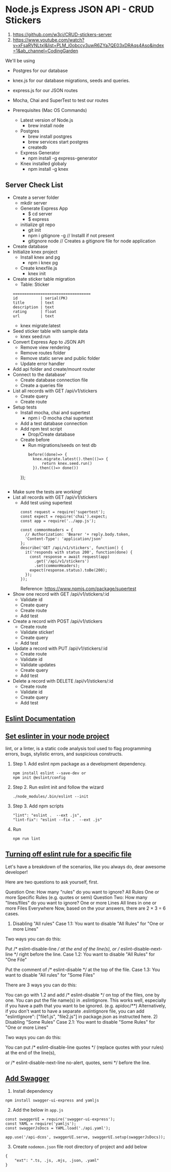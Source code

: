 # Node.js Express JSON API - CRUD Stickers
1. https://github.com/w3cj/CRUD-stickers-server
2. https://www.youtube.com/watch?v=xFsaRVNLtxI&list=PLM_i0obccy3uwR6ZYa7QE03xDRAqs4Aso&index=1&ab_channel=CodingGarden


We'll be using
* Postgres for our database
* knex.js for our database migrations, seeds and queries.
* express.js for our JSON routes
* Mocha, Chai and SuperTest to test our routes

* Prerequisites (Mac OS Commands)
  * Latest version of Node.js
    * brew install node
  * Postgres
    * brew install postgres
    * brew services start postgres
    * createdb
  * Express Generator
    * npm install -g express-generator
  * Knex installed globaly
    * npm install -g knex

## Server Check List
* Create a server folder
    - mkdir server
  * Generate Express App
    - $ cd server
    - $ express
  * initialize git repo
    - git init
    - npm i gitignore -g    // Installl if not present
    - gitignore node        // Creates a gitignore file for node application
* Create database
* Initialize knex project
  * Install knex and pg
    - npm i knex pg
  * Create knexfile.js
    - knex init
* Create sticker table migration
  - Table: Sticker
  ```
  ==================================
  id          | serial(PK)
  title       | text
  description | text
  rating      | float
  url         | text
  ```
  - knex migrate:latest
* Seed sticker table with sample data
  - knex seed:run
* Convert Express App to JSON API
  * Remove view rendering
  * Remove routes folder
  * Remove static serve and public folder
  * Update error handler
* Add api folder and create/mount router
* Connect to the database'
  * Create database connection file
  * Create a queries file
* List all records with GET /api/v1/stickers
  * Create query
  * Create route
* Setup tests
  * Install mocha, chai and supertest
    - npm i -D mocha chai supertest
  * Add a test database connection
  * Add npm test script
    * Drop/Create database
  * Create before
    * Run migrations/seeds on test db
      ```
      before((done)=> {
        knex.migrate.latest().then(()=> {
            return knex.seed.run()
        }).then(()=> done())
    });
    ```
* Make sure the tests are working!
* List all records with GET /api/v1/stickers
    * Add test using supertest
      ```
      const request = require('supertest');
      const expect = require('chai').expect;
      const app = require('../app.js');

      const commonHeaders = {
        // Authorization: 'Bearer '+ reply.body.token,
        'Content-Type': 'application/json'
      };
      describe('GET /api/v1/stickers', function() {
        it('responds with status 200', function(done) {
          const response = await request(app)
            .get('/api/v1/stickers')
            .set(commonHeaders);
          expect(response.status).toBe(200);
        });
      });
      ```
      Reference: https://www.npmjs.com/package/supertest
* Show one record with GET /api/v1/stickers/:id
  * Validate id
  * Create query
  * Create route
  * Add test
* Create a record with POST /api/v1/stickers
  * Create route
  * Validate sticker!
  * Create query
  * Add test
* Update a record with PUT /api/v1/stickers/:id
  * Create route
  * Validate id
  * Validate updates
  * Create query
  * Add test
* Delete a record with DELETE /api/v1/stickers/:id
  * Create route
  * Validate id
  * Create query
  * Add test

## [Eslint Documentation](https://eslint.org/docs/latest/)

## [Set eslinter in your node project](https://mojitocoder.medium.com/how-to-add-code-linting-for-a-node-js-project-b210d8759cd5)
  lint, or a linter, is a static code analysis tool used to flag programming errors, bugs, stylistic errors, and suspicious constructs.
1. Step 1. Add eslint npm package as a development dependency.
    ```
    npm install eslint --save-dev or
    npm init @eslint/config
    ```
2. Step 2. Run eslint init and follow the wizard
    ```
    ./node_modules/.bin/eslint --init
    ```
3. Step 3. Add npm scripts
    ```
    "lint": "eslint .  --ext .js",
    "lint-fix": "eslint --fix .  --ext .js"
    ```
4. Run
    ```
    npm run lint
    ```

## [Turning off eslint rule for a specific file](https://stackoverflow.com/questions/34764287/turning-off-eslint-rule-for-a-specific-file)
Let's have a breakdown of the scenarios, like you always do, dear awesome developer!

Here are two questions to ask yourself, first.

Question One: How many "rules" do you want to ignore?
All Rules
One or more Specific Rules (e.g. quotes or semi)
Question Two: How many "lines/files" do you want to ignore?
One or more Lines
All lines in one or more Files
Everywhere
Now, based on the your answers, there are 2 × 3 = 6 cases.

1) Disabling "All rules"
Case 1.1: You want to disable "All Rules" for "One or more Lines"

Two ways you can do this:

Put /* eslint-disable-line */ at the end of the line(s),
or /* eslint-disable-next-line */ right before the line.
Case 1.2: You want to disable "All Rules" for "One File"

Put the comment of /* eslint-disable */ at the top of the file.
Case 1.3: You want to disable "All rules" for "Some Files"

There are 3 ways you can do this:

You can go with 1.2 and add /* eslint-disable */ on top of the files, one by one.
You can put the file name(s) in .eslintignore. This works well, especially if you have a path that you want to be ignored. (e.g. apidoc/**)
Alternatively, if you don't want to have a separate .eslintignore file, you can add "eslintIgnore": ["file1.js", "file2.js"] in package.json as instructed here.
2) Disabling "Some Rules"
Case 2.1: You want to disable "Some Rules" for "One or more Lines"

Two ways you can do this:

You can put /* eslint-disable-line quotes */ (replace quotes with your rules) at the end of the line(s),

or /* eslint-disable-next-line no-alert, quotes, semi */ before the line.

## [Add Swagger](https://github.com/syed-ashraf123/swagger-express/tree/master)
1. Install dependency
```
npm install swagger-ui-express and yamljs
```
2. Add the below in `app.js`
```
const swaggerUI = require('swagger-ui-express');
const YAML = require('yamljs');
const swaggerJsDocs = YAML.load('./api.yaml');

app.use('/api-dcos', swaggerUI.serve, swaggerUI.setup(swaggerJsDocs));
```
3. Create `nodemon.json` file root directory of project and add below
```
{
    "ext": ".ts, .js, .mjs, .json, .yaml"
}
```
